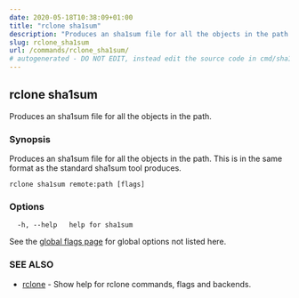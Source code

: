 ```yaml
---
date: 2020-05-18T10:38:09+01:00
title: "rclone sha1sum"
description: "Produces an sha1sum file for all the objects in the path."
slug: rclone_sha1sum
url: /commands/rclone_sha1sum/
# autogenerated - DO NOT EDIT, instead edit the source code in cmd/sha1sum/ and as part of making a release run "make commanddocs"
---
```

## rclone sha1sum

Produces an sha1sum file for all the objects in the path.

### Synopsis


Produces an sha1sum file for all the objects in the path.  This
is in the same format as the standard sha1sum tool produces.


```
rclone sha1sum remote:path [flags]
```

### Options

```
  -h, --help   help for sha1sum
```

See the [global flags page](/flags/) for global options not listed here.

### SEE ALSO

* [rclone](/commands/rclone/)	 - Show help for rclone commands, flags and backends.

